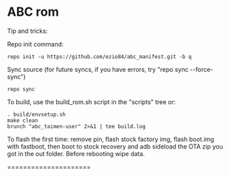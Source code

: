 ABC rom
=====================

Tip and tricks:

Repo init command:

	repo init -u https://github.com/ezio84/abc_manifest.git -b q

Sync source (for future syncs, if you have errors, try "repo sync --force-sync")

	repo sync

To build, use the build_rom.sh script in the "scripts" tree or:

	. build/envsetup.sh
	make clean
	brunch "abc_taimen-user" 2>&1 | tee build.log


To flash the first time: remove pin, flash stock factory img, flash boot.img with fastboot, then boot to stock recovery and adb sideload the OTA zip you got in the out folder. Before rebooting wipe data.


=====================

